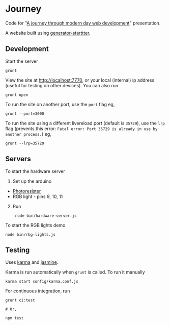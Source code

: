 # Journey

Code for "[A journey through modern day web development](https://slid.es/taktran/modern-day-web-dev)" presentation.

A website built using [generator-starttter](https://github.com/taktran/generator-starttter).

## Development

Start the server

    grunt

View the site at [http://localhost:7770](http://localhost:7770), or your local (internal) ip address (useful for testing on other devices). You can also run

    grunt open

To run the site on another port, use the `port` flag eg,

    grunt --port=3000

To run the site using a different livereload port (default is `35729`), use the `lrp` flag (prevents this error: `Fatal error: Port 35729 is already in use by another process.`) eg,

    grunt --lrp=35720

## Servers

To start the hardware server

1. Set up the arduino
  * [Photoresister](https://github.com/rwaldron/johnny-five/blob/master/docs/photoresistor.md)
  * RGB light - pins 9, 10, 11
2. Run

        node bin/hardware-server.js

To start the RGB lights demo

    node bin/rbg-lights.js

## Testing

Uses [karma](http://karma-runner.github.io/) and [jasmine](http://pivotal.github.io/jasmine/).

Karma is run automatically when `grunt` is called. To run it manually

    karma start config/karma.conf.js

For continuous integration, run

    grunt ci:test

    # Or,

    npm test

